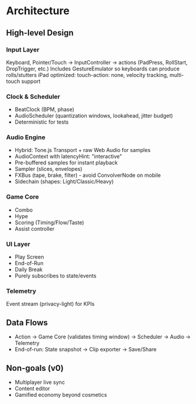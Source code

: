 # Architecture

## High-level Design

### Input Layer
Keyboard, Pointer/Touch → InputController → actions (PadPress, RollStart, DropTrigger, etc.)
Includes GestureEmulator so keyboards can produce rolls/stutters
iPad optimized: touch-action: none, velocity tracking, multi-touch support

### Clock & Scheduler
- BeatClock (BPM, phase)
- AudioScheduler (quantization windows, lookahead, jitter budget)
- Deterministic for tests

### Audio Engine
- Hybrid: Tone.js Transport + raw Web Audio for samples
- AudioContext with latencyHint: "interactive"
- Pre-buffered samples for instant playback
- Sampler (slices, envelopes)
- FXBus (tape, brake, filter) - avoid ConvolverNode on mobile
- Sidechain (shapes: Light/Classic/Heavy)

### Game Core
- Combo
- Hype
- Scoring (Timing/Flow/Taste)
- Assist controller

### UI Layer
- Play Screen
- End-of-Run
- Daily Break
- Purely subscribes to state/events

### Telemetry
Event stream (privacy-light) for KPIs

## Data Flows
- Action → Game Core (validates timing window) → Scheduler → Audio → Telemetry
- End-of-run: State snapshot → Clip exporter → Save/Share

## Non-goals (v0)
- Multiplayer live sync
- Content editor  
- Gamified economy beyond cosmetics
